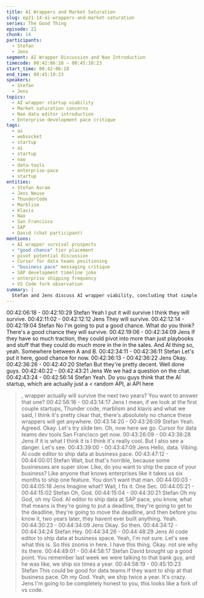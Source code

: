 ```yaml
---
title: AI Wrappers and Market Saturation
slug: ep21-14-ai-wrappers-and-market-saturation
series: The Good Thing
episode: 21
chunk: 14
participants:
  - Stefan
  - Jens
segment: AI Wrapper Discussion and Nao Introduction
timecode: 00:42:06:18 – 00:45:10:23
start_time: 00:42:06:18
end_time: 00:45:10:23
speakers:
  - Stefan
  - Jens
topics:
  - AI wrapper startup viability
  - Market saturation concerns
  - Nao data editor introduction
  - Enterprise development pace critique
tags:
  - ai
  - websocket
  - startup
  - ai
  - startup
  - nao
  - data-tools
  - enterprise-pace
  - startup
entities:
  - Stefan Avram
  - Jens Neuse
  - ThunderCode
  - Marblism
  - Klavis
  - Nao
  - San Francisco
  - SAP
  - David (chat participant)
mentions:
  - AI wrapper survival prospects
  - "good chance" tier placement
  - pivot potential discussion
  - Cursor for data teams positioning
  - "business pace" messaging critique
  - SAP development timeline joke
  - enterprise shipping frequency
  - VS Code fork observation
summary: |
  Stefan and Jens discuss AI wrapper viability, concluding that simple wrappers like ThunderCode, Marblism, and Klavis have "absolutely no chance" of success. They transition to Nao, a "Cursor for data teams" from San Francisco, immediately critiquing the "ship data at business pace" messaging as problematic since enterprises are notoriously slow, joking about SAP-pace development taking years without delivery.
---
```


00:42:06:18 - 00:42:10:29
Stefan
Yeah I put it will survive I think they will survive.
00:42:11:02 - 00:42:12:12
Jens
They will survive.
00:42:12:14 - 00:42:19:04
Stefan
No I'm going to put a good chance. What do you think? There's a good chance they will survive.
00:42:19:06 - 00:42:34:09
Jens
If they have so much traction, they could pivot into more than just playbooks and stuff that they
could do much more in the in the sales. And AI thing so, yeah. Somewhere between A and B.
00:42:34:11 - 00:42:36:11
Stefan
Let's put it here, good chance for now.
00:42:36:13 - 00:42:36:22
Jens
Okay.
00:42:36:26 - 00:42:40:20
Stefan
But they're pretty decent. Well done guys.
00:42:40:22 - 00:42:43:21
Jens
We we had a question on the chat.
00:42:43:24 - 00:42:56:14
Stefan
Yeah. Do you guys think that the AI startup, which are actually just a < random API, ai API here
>, wrapper actually will survive the next two years? You want to answer that one?
00:42:56:16 - 00:43:14:17
Jens
I mean, if we look at the first couple startups, Thunder code, marblism and klavis and what we
said, I think it's pretty clear that, there's absolutely no chance these wrappers will get anywhere.
00:43:14:20 - 00:43:26:09
Stefan
Yeah. Agreed. Okay. Let's try slide ten. Oh, now here we go. Cursor for data teams dev tools
San Francisco get now.
00:43:26:09 - 00:43:38:28
Jens
if it is what I think it is I think it's really cool. But I also see a danger. Let's see.
00:43:39:00 - 00:43:47:09
Jens
Hello, data. Vibing. AI code editor to ship data at business pace.
00:43:47:12 - 00:44:00:01
Stefan
Wait, but that's horrible, because some businesses are super slow. Like, do you want to ship the
pace of your business? Like anyone that knows enterprises like it takes us six months to ship
one feature. You don't want that man.
00:44:00:03 - 00:44:05:18
Jens
Imagine what? Wait, I fix it. One Sec.
00:44:05:21 - 00:44:15:02
Stefan
Oh, God.
00:44:15:04 - 00:44:30:21
Stefan
Oh my God, oh my God. AI editor to ship data at SAP pace, you know, what that means is
they're going to put a deadline, they're going to get to the deadline, they're going to move the
deadline, and then before you know it, two years later, they havent ever built anything. Yeah.
00:44:30:23 - 00:44:34:09
Jens
Okay. So then.
00:44:34:12 - 00:44:34:24
Stefan
Hey.
00:44:34:26 - 00:44:48:29
Jens
AI code editor to ship data at business space. Yeah, I'm not sure. Let's see what this is. So this
zooms in here. I have this thing. Okay. not sre why its there.
00:44:49:01 - 00:44:58:17
Stefan
David brought up a good point. You remember last week we were talking to that bank guy, and
he was like, we ship six times a year.
00:44:58:19 - 00:45:10:23
Stefan
This could be good for data teams if they want to ship at that business pace. Oh my God. Yeah,
we ship twice a year. It's crazy. Jens I'm going to be completely honest to you, this looks like a
fork of vs code.
